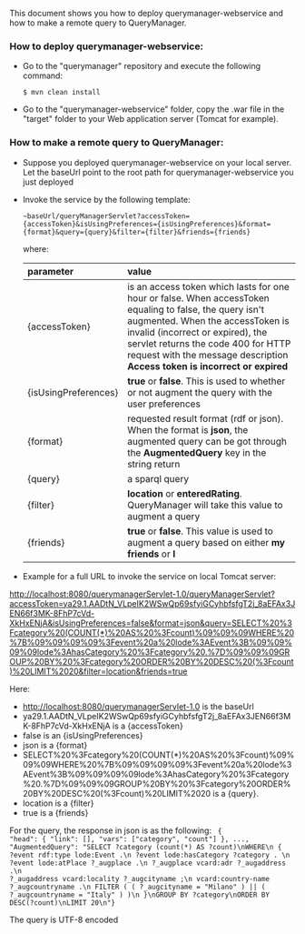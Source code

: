 This document shows you how to deploy querymanager-webservice and how to make a remote query to QueryManager.

### How to deploy querymanager-webservice:

- Go to the "querymanager" repository and execute the following command:
  ```
  $ mvn clean install
  ```

- Go to the "querymanager-webservice" folder, copy the .war file in the "target" folder to your Web application server (Tomcat for example).
  

### How to make a remote query to QueryManager:

- Suppose you deployed querymanager-webservice on your local server. Let the baseUrl point to the root path for querymanager-webservice you just deployed

- Invoke the service by the following template:

  ```
  ~baseUrl/queryManagerServlet?accessToken={accessToken}&isUsingPreferences={isUsingPreferences}&format={format}&query={query}&filter={filter}&friends={friends}
  ```
  
  where:
  
  |parameter|value|
  |:---------|:-----|
  |{accessToken}|is an access token which lasts for one hour or false. When accessToken equaling to false, the query isn't augmented. When the accessToken is invalid (incorrect or expired), the servlet returns the code 400 for HTTP request with the message description <b>Access token is incorrect or expired<b> | 
  |{isUsingPreferences}|<b>true</b> or <b>false</b>. This is used to whether or not augment the query with the user preferences|
  |{format}|requested result format (rdf or json). When the format is <b>json</b>, the augmented query can be got through the <b>AugmentedQuery</b> key in the string return|
  |{query}|a sparql query|
  |{filter}|<b>location</b> or <b>enteredRating</b>. QueryManager will take this value to augment a query|
  |{friends}|<b>true</b> or <b>false</b>. This value is used to augment a query based on either <b>my friends</b> or <b>I</b>|
  
-  Example for a full URL to invoke the service on local Tomcat server:
  
  [http://localhost:8080/querymanagerServlet-1.0/queryManagerServlet?accessToken=ya29.1.AADtN_VLpeIK2WSwQp69sfyiGCyhbfsfgT2j_8aEFAx3JEN66f3MK-8FhP7cVd-XkHxENjA&isUsingPreferences=false&format=json&query=SELECT%20%3Fcategory%20(COUNT(*)%20AS%20%3Fcount)%09%09%09WHERE%20%7B%09%09%09%09%3Fevent%20a%20lode%3AEvent%3B%09%09%09%09lode%3AhasCategory%20%3Fcategory%20.%7D%09%09%09GROUP%20BY%20%3Fcategory%20ORDER%20BY%20DESC%20(%3Fcount)%20LIMIT%2020&filter=location&friends=true](http://localhost:8080/querymanagerServlet-1.0/queryManagerServlet?userKey=kinh&isUsingPreferences=false&format=json&query=SELECT%20%3Fcategory%20(COUNT(*)%20AS%20%3Fcount)%09%09%09WHERE%20%7B%09%09%09%09%3Fevent%20a%20lode%3AEvent%3B%09%09%09%09lode%3AhasCategory%20%3Fcategory%20.%7D%09%09%09GROUP%20BY%20%3Fcategory%20ORDER%20BY%20DESC%20(%3Fcount)%20LIMIT%2020&filter=location&friends=true)
  
  Here:
  - [http://localhost:8080/querymanagerServlet-1.0](http://localhost:8080/querymanagerServlet-1.0) is the baseUrl
  - ya29.1.AADtN_VLpeIK2WSwQp69sfyiGCyhbfsfgT2j_8aEFAx3JEN66f3MK-8FhP7cVd-XkHxENjA is a {accessToken}
  - false is an {isUsingPreferences}
  - json is a {format}
  - SELECT%20%3Fcategory%20(COUNT(*)%20AS%20%3Fcount)%09%09%09WHERE%20%7B%09%09%09%09%3Fevent%20a%20lode%3AEvent%3B%09%09%09%09lode%3AhasCategory%20%3Fcategory%20.%7D%09%09%09GROUP%20BY%20%3Fcategory%20ORDER%20BY%20DESC%20(%3Fcount)%20LIMIT%2020 is a {query}.
  - location is a {filter} 
  - true is a {friends}
  
  For the query, the response in json is as the following:
  <code>
  { "head": { "link": [], "vars": ["category", "count"] }, ..., "AugmentedQuery": "SELECT  ?category (count(*) AS ?count)\nWHERE\n  { ?event rdf:type lode:Event .\n    ?event lode:hasCategory ?category . \n    ?event    lode:atPlace        ?_augplace .\n    ?_augplace  vcard:adr         ?_augaddress .\n    ?_augaddress  vcard:locality  ?_augcityname ;\n              vcard:country-name  ?_augcountryname .\n    FILTER ( ( ?_augcityname = \"Milano\" ) || ( ?_augcountryname = \"Italy\" ) )\n  }\nGROUP BY ?category\nORDER BY DESC(?count)\nLIMIT   20\n"}
  </code>
  
  The query is UTF-8 encoded

